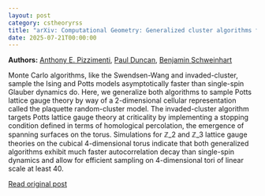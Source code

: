 ```yaml
---
layout: post
category: cstheoryrss
title: "arXiv: Computational Geometry: Generalized cluster algorithms for Potts lattice gauge theory"
date: 2025-07-21T00:00:00
---
```


**Authors:** [Anthony E. Pizzimenti](https://dblp.uni-trier.de/search?q=Anthony+E.+Pizzimenti), [Paul Duncan](https://dblp.uni-trier.de/search?q=Paul+Duncan), [Benjamin Schweinhart](https://dblp.uni-trier.de/search?q=Benjamin+Schweinhart)

Monte Carlo algorithms, like the Swendsen-Wang and invaded-cluster, sample
the Ising and Potts models asymptotically faster than single-spin Glauber
dynamics do. Here, we generalize both algorithms to sample Potts lattice gauge
theory by way of a $2$-dimensional cellular representation called the plaquette
random-cluster model. The invaded-cluster algorithm targets Potts lattice gauge
theory at criticality by implementing a stopping condition defined in terms of
homological percolation, the emergence of spanning surfaces on the torus.
Simulations for $\mathbb Z\_2$ and $\mathbb Z\_3$ lattice gauge theories on the
cubical $4$-dimensional torus indicate that both generalized algorithms exhibit
much faster autocorrelation decay than single-spin dynamics and allow for
efficient sampling on $4$-dimensional tori of linear scale at least $40$.

[Read original post](http://arxiv.org/abs/2507.13503v1)
